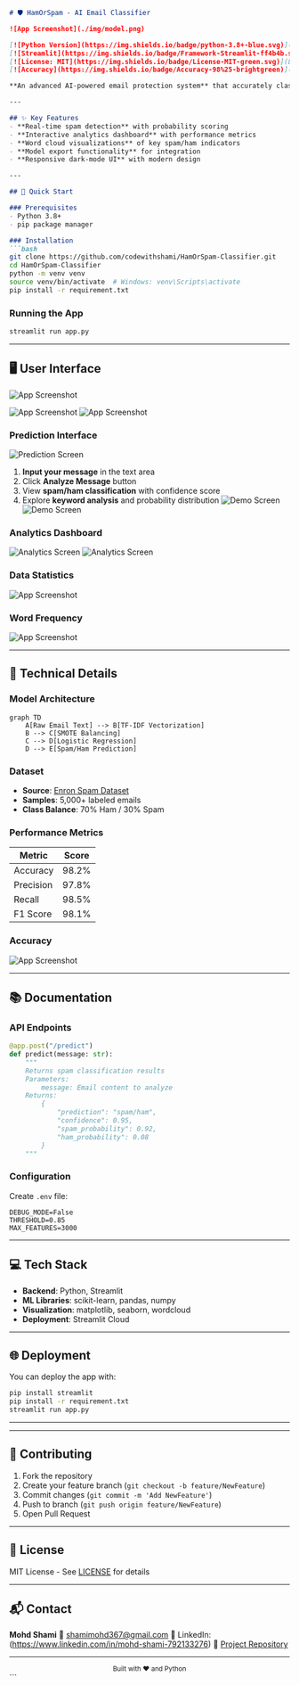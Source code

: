 ````markdown
# 🛡️ HamOrSpam - AI Email Classifier

![App Screenshot](./img/model.png)

[![Python Version](https://img.shields.io/badge/python-3.8+-blue.svg)](https://www.python.org/downloads/)
[![Streamlit](https://img.shields.io/badge/Framework-Streamlit-ff4b4b.svg)](https://streamlit.io/)
[![License: MIT](https://img.shields.io/badge/License-MIT-green.svg)](LICENSE)
[![Accuracy](https://img.shields.io/badge/Accuracy-98%25-brightgreen)](#performance-metrics)

**An advanced AI-powered email protection system** that accurately classifies spam messages with 98%+ accuracy using machine learning and natural language processing.

---

## ✨ Key Features
- **Real-time spam detection** with probability scoring
- **Interactive analytics dashboard** with performance metrics
- **Word cloud visualizations** of key spam/ham indicators
- **Model export functionality** for integration
- **Responsive dark-mode UI** with modern design

---

## 🚀 Quick Start

### Prerequisites
- Python 3.8+
- pip package manager

### Installation
```bash
git clone https://github.com/codewithshami/HamOrSpam-Classifier.git
cd HamOrSpam-Classifier
python -m venv venv
source venv/bin/activate  # Windows: venv\Scripts\activate
pip install -r requirement.txt
````

### Running the App

```bash
streamlit run app.py
```

---

## 🖥️ User Interface
![App Screenshot](./img/instructions.png)

![App Screenshot](./img/interface.png)
![App Screenshot](./img/analyser.png)



### Prediction Interface

![Prediction Screen](https://via.placeholder.com/800x450/203a43/FFFFFF?text=Prediction+Interface)

1. **Input your message** in the text area
2. Click **Analyze Message** button
3. View **spam/ham classification** with confidence score
4. Explore **keyword analysis** and probability distribution
![Demo Screen](./img/analyser01.png)
![Demo Screen](./img/analytics02.png)



### Analytics Dashboard


![Analytics Screen](./img/model_performence.png)
![Analytics Screen](./img/matrics.png)
 ### Data Statistics

 ![App Screenshot](./img/data_statistics.png)

 ### Word Frequency
 ![App Screenshot](./img/word_frequency.png)






---

## 🧠 Technical Details

### Model Architecture

```mermaid
graph TD
    A[Raw Email Text] --> B[TF-IDF Vectorization]
    B --> C[SMOTE Balancing]
    C --> D[Logistic Regression]
    D --> E[Spam/Ham Prediction]
```

### Dataset

* **Source**: [Enron Spam Dataset](http://www2.aueb.gr/users/ion/data/enron-spam/)
* **Samples**: 5,000+ labeled emails
* **Class Balance**: 70% Ham / 30% Spam

### Performance Metrics

| Metric    | Score |
| --------- | ----- |
| Accuracy  | 98.2% |
| Precision | 97.8% |
| Recall    | 98.5% |
| F1 Score  | 98.1% |
### Accuracy
![App Screenshot](./img/accuracy.png)

---

## 📚 Documentation

### API Endpoints

```python
@app.post("/predict")
def predict(message: str):
    """
    Returns spam classification results
    Parameters:
        message: Email content to analyze
    Returns:
        {
            "prediction": "spam/ham",
            "confidence": 0.95,
            "spam_probability": 0.92,
            "ham_probability": 0.08
        }
    """
```

### Configuration

Create `.env` file:

```env
DEBUG_MODE=False
THRESHOLD=0.85
MAX_FEATURES=3000
```

---

## 💻 Tech Stack

* **Backend**: Python, Streamlit
* **ML Libraries**: scikit-learn, pandas, numpy
* **Visualization**: matplotlib, seaborn, wordcloud
* **Deployment**: Streamlit Cloud

---

## 🌐 Deployment

You can deploy the app with:

```bash
pip install streamlit
pip install -r requirement.txt
streamlit run app.py
```

---


---

## 🤝 Contributing

1. Fork the repository
2. Create your feature branch (`git checkout -b feature/NewFeature`)
3. Commit changes (`git commit -m 'Add NewFeature'`)
4. Push to branch (`git push origin feature/NewFeature`)
5. Open Pull Request

---

## 📜 License

MIT License - See [LICENSE](LICENSE) for details

---

## 📬 Contact

**Mohd Shami**
📧 [shamimohd367@gmail.com](mailto:shamimohd367@gmail.com)
💼 LinkedIn: (https://www.linkedin.com/in/mohd-shami-792133276)
🔗 [Project Repository](https://github.com/codewithshami/hamOrSpam-Classifier)

---

<div align="center">
  <sub>Built with ❤️ and Python</sub>
</div>
```


